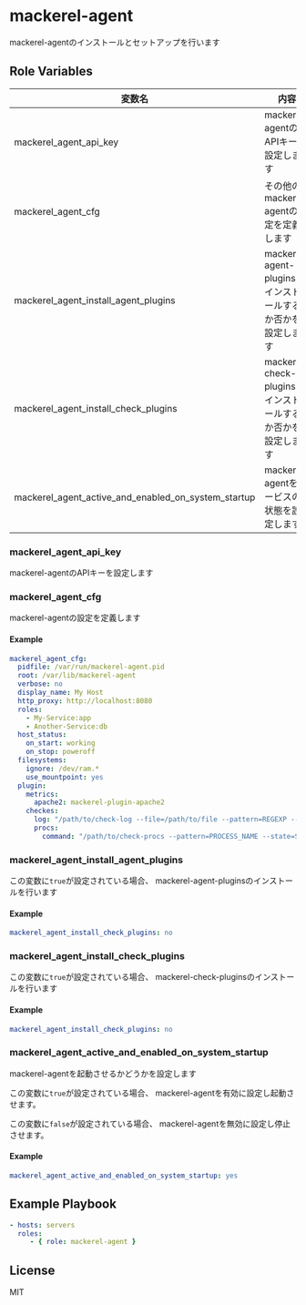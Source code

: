 mackerel-agent
=========

mackerel-agentのインストールとセットアップを行います

Role Variables
--------------

| 変数名                                              | 内容                                                       |
| --------------------------------------------------- | ---------------------------------------------------------- |
| mackerel_agent_api_key                              | mackerel-agentのAPIキーを設定します                        |
| mackerel_agent_cfg                                  | その他のmackerel-agentの設定を定義します                   |
| mackerel_agent_install_agent_plugins                | mackerel-agent-pluginsをインストールするか否かを設定します |
| mackerel_agent_install_check_plugins                | mackerel-check-pluginsをインストールするか否かを設定します |
| mackerel_agent_active_and_enabled_on_system_startup | mackerel-agentをサービスの状態を設定します                 |


### mackerel_agent_api_key

mackerel-agentのAPIキーを設定します

### mackerel_agent_cfg

mackerel-agentの設定を定義します

#### Example

```yml
mackerel_agent_cfg:
  pidfile: /var/run/mackerel-agent.pid
  root: /var/lib/mackerel-agent
  verbose: no
  display_name: My Host
  http_proxy: http://localhost:8080
  roles:
    - My-Service:app
    - Another-Service:db
  host_status:
    on_start: working
    on_stop: poweroff
  filesystems:
    ignore: /dev/ram.*
    use_mountpoint: yes
  plugin:
    metrics:
      apache2: mackerel-plugin-apache2
    checkes:
      log: "/path/to/check-log --file=/path/to/file --pattern=REGEXP --warning-over=N --critical-over=N"
      procs:
        command: "/path/to/check-procs --pattern=PROCESS_NAME --state=STATE --warning-under=N"
```

### mackerel_agent_install_agent_plugins

この変数に`true`が設定されている場合、
mackerel-agent-pluginsのインストールを行います

#### Example

```yml
mackerel_agent_install_check_plugins: no
```

### mackerel_agent_install_check_plugins

この変数に`true`が設定されている場合、
mackerel-check-pluginsのインストールを行います

#### Example

```yml
mackerel_agent_install_check_plugins: no
```

### mackerel_agent_active_and_enabled_on_system_startup

mackerel-agentを起動させるかどうかを設定します

この変数に`true`が設定されている場合、
mackerel-agentを有効に設定し起動させます。

この変数に`false`が設定されている場合、
mackerel-agentを無効に設定し停止させます。

#### Example

```yml
mackerel_agent_active_and_enabled_on_system_startup: yes
```


Example Playbook
----------------

```yml
- hosts: servers
  roles:
     - { role: mackerel-agent }
```

License
-------

MIT
